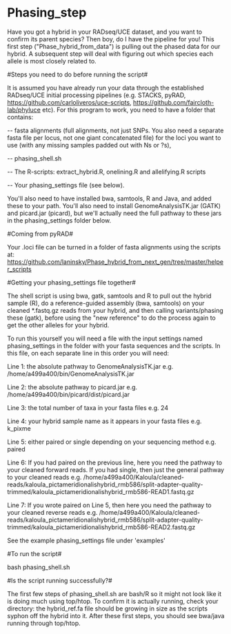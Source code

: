 # Phasing_step
Have you got a hybrid in your RADseq/UCE dataset, and you want to confirm its parent species? Then boy, do I have the pipeline for you! This first step ("Phase_hybrid_from_data") is pulling out the phased data for our hybrid. A subsequent step will deal with figuring out which species each allele is most closely related to.

#Steps you need to do before running the script#

It is assumed you have already run your data through the established RADseq/UCE initial processing pipelines (e.g. STACKS, pyRAD, https://github.com/carloliveros/uce-scripts, https://github.com/faircloth-lab/phyluce etc). For this program to work, you need to have a folder that contains:

-- fasta alignments (full alignments, not just SNPs. You also need a separate fasta file per locus, not one giant concatenated file) for the loci you want to use (with any missing samples padded out with Ns or ?s), 

-- phasing_shell.sh

-- The R-scripts: extract_hybrid.R, onelining.R and allelifying.R scripts

-- Your phasing_settings file (see below).

You'll also need to have installed bwa, samtools, R and Java, and added these to your path. You'll also need to install GenomeAnalysisTK.jar (GATK) and picard.jar (picard), but we'll actually need the full pathway to these jars in the phasing_settings folder below. 

#Coming from pyRAD#

Your .loci file can be turned in a folder of fasta alignments using the scripts at:
https://github.com/laninsky/Phase_hybrid_from_next_gen/tree/master/helper_scripts

#Getting your phasing_settings file together#

The shell script is using bwa, gatk, samtools and R to pull out the hybrid sample (R), do a reference-guided assembly (bwa, samtools) on your cleaned *.fastq.gz reads from your hybrid, and then calling variants/phasing these (gatk), before using the "new reference" to do the process again to get the other alleles for your hybrid.

To run this yourself you will need a file with the input settings named phasing_settings in the folder with your fasta sequences and the scripts. In this file, on each separate line in this order you will need:

Line 1: the absolute pathway to GenomeAnalysisTK.jar e.g. /home/a499a400/bin/GenomeAnalysisTK.jar

Line 2: the absolute pathway to picard.jar e.g. /home/a499a400/bin/picard/dist/picard.jar

Line 3: the total number of taxa in your fasta files e.g. 24

Line 4: your hybrid sample name as it appears in your fasta files e.g. k_pixme

Line 5: either paired or single depending on your sequencing method e.g. paired

Line 6: If you had paired on the previous line, here you need the pathway to your cleaned forward reads. If you had single, then just the general pathway to your cleaned reads e.g. /home/a499a400/Kaloula/cleaned-reads/kaloula_pictameridionalishybrid_rmb586/split-adapter-quality-trimmed/kaloula_pictameridionalishybrid_rmb586-READ1.fastq.gz

Line 7: If you wrote paired on Line 5, then here you need the pathway to your cleaned reverse reads e.g. /home/a499a400/Kaloula/cleaned-reads/kaloula_pictameridionalishybrid_rmb586/split-adapter-quality-trimmed/kaloula_pictameridionalishybrid_rmb586-READ2.fastq.gz

See the example phasing_settings file under 'examples'

#To run the script#

bash phasing_shell.sh

#Is the script running successfully?#

The first few steps of phasing_shell.sh are bash/R so it might not look like it is doing much using top/htop. To confirm it is actually running, check your directory: the hybrid_ref.fa file should be growing in size as the scripts syphon off the hybrid into it. After these first steps, you should see bwa/java running through top/htop.

